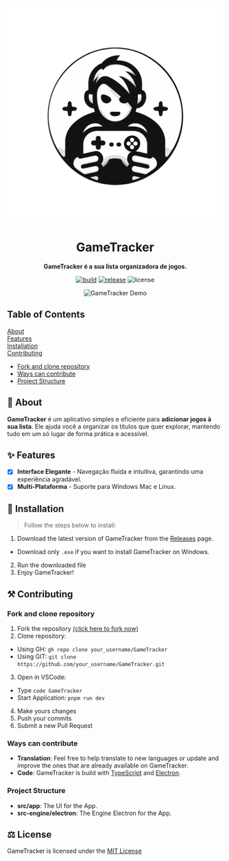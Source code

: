 <div align="center">
  <img src="./favicon.png" alt="Gametracker Icons" />
  <h1>GameTracker</h1>

  <p>
    <strong>GameTracker é a sua lista organizadora de jogos.</strong>
  </p>

  [![build](https://img.shields.io/github/actions/workflow/status/duhnunes/gametracker/build.yml)](https://github.com/duhnunes/gametracker/actions)
  [![release](https://img.shields.io/github/package-json/v/duhnunes/gametracker)](https://github.com/duhnunes/gametracker/releases)
  ![license](https://img.shields.io/badge/license-MIT-green?style=flat)
  

![GameTracker Demo](./docs/demo.png)

</div>

## Table of Contents

[About](#about)  
[Features](#features)  
[Installation](#installation)  
[Contributing](#contributing)
- [Fork and clone repository](#fork-and-clone-repository)
- [Ways can contribute](#ways-can-contribute)
- [Project Structure](#project-structure)

<!-- [Contributors](#-contributors) -->


## 📝 About
**GameTracker** é um aplicativo simples e eficiente para **adicionar jogos à sua lista**. Ele ajuda você a organizar os títulos que quer explorar, mantendo tudo em um só lugar de forma prática e acessível.

## ✨ Features
- [x] **Interface Elegante** - Navegação fluida e intuitiva, garantindo uma experiência agradável.
- [x] **Multi-Plataforma** - Suporte para Windows Mac e Linux.

## 💾 Installation
> Follow the steps below to install:
1. Download the latest version of GameTracker from the [Releases](https://github.com/duhnunes/gametracker/releases/latest) page.
  - Download only `.exe` if you want to install GameTracker on Windows.
2. Run the downloaded file
3. Enjoy GameTracker!

## ⚒️ Contributing

### Fork and clone repository

1. Fork the repository [(click here to fork now)](https://github.com/duhnunes/gametracker/fork)
2. Clone repository:
  - Using GH: `gh repo clone your_username/GameTracker`
  - Using GIT: `git clone https://github.com/your_username/GameTracker.git`
3. Open in VSCode:
  - Type `code GameTracker`
  - Start Application: `pnpm run dev`
4. Make yours changes
5. Push your commits
6. Submit a new Pull Request

### Ways can contribute

- **Translation**: Feel free to help translate to new languages or update and improve the ones that are already available on GameTracker.
- **Code**: GameTracker is build with <ins>TypeScript</ins> and <ins>Electron</ins>.

### Project Structure
- **src/app**: The UI for the App.
- **src-engine/electron**: The Engine Electron for the App.

<!-- ## 👥 Contributors

<a href="https://github.com/duhnunes/gametracker/graphs/contributors">
  <img src="https://contrib.rocks/image?repo=duhnunes/gametracker" />
</a> -->

## ⚖️ License

GameTracker is licensed under the [MIT License](LICENSE)
